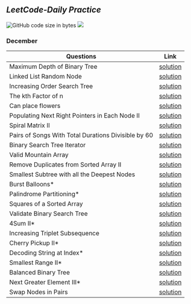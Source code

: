 ## *LeetCode-Daily Practice*
![GitHub code size in bytes](https://img.shields.io/github/languages/code-size/ankitapuri/LeetCode-Practice?color=red&logoColor=blue)
![](https://tokei.rs/b1/github/ankitapuri/LeetCode-Practice)

### **December**
| Questions | Link |
| - | - |
| Maximum Depth of Binary Tree | [solution](December/day1.cpp) |
| Linked List Random Node | [solution](December/day2.cpp) |
| Increasing Order Search Tree | [solution](December/day3.cpp) |
| The kth Factor of n | [solution](December/day4.cpp) |
| Can place flowers | [solution](December/day5.cpp) |
| Populating Next Right Pointers in Each Node II | [solution](December/day6.cpp) |
| Spiral Matrix II | [solution](December/day7.cpp) |
| Pairs of Songs With Total Durations Divisible by 60 | [solution](December/day8.cpp) |
| Binary Search Tree Iterator | [solution](December/day9.cpp) |
| Valid Mountain Array | [solution](December/day10.cpp) |
| Remove Duplicates from Sorted Array II | [solution](December/day11.cpp) |
| Smallest Subtree with all the Deepest Nodes | [solution](December/day12.cpp) |
| Burst Balloons* | [solution](December/day13.cpp) |
| Palindrome Partitioning* | [solution](December/day14.cpp) |
| Squares of a Sorted Array | [solution](December/day15.cpp) |
| Validate Binary Search Tree | [solution](December/day16.cpp) |
| 4Sum II* | [solution](December/day17.cpp) |
|  Increasing Triplet Subsequence | [solution](December/day18.cpp) |
| Cherry Pickup II* | [solution](December/day19.cpp) |
| Decoding String at Index* | [solution](December/day20.cpp) |
| Smallest Range II* | [solution](December/day21.cpp) |
| Balanced Binary Tree | [solution](December/day22.cpp) |
| Next Greater Element III* | [solution](December/day23.cpp) |
| Swap Nodes in Pairs | [solution](December/day24.cpp) |
